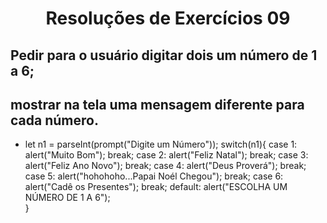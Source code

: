 <h1 align="center">Resoluções de Exercícios 09</h1>

## Pedir para o usuário digitar dois um número de 1 a 6;
## mostrar na tela uma mensagem diferente para cada número.

  - let n1 = parseInt(prompt("Digite um Número"));
  switch(n1){
    case 1:
      alert("Muito Bom");
      break;
    case 2:
      alert("Feliz Natal");
      break;
    case 3:
      alert("Feliz Ano Novo");
      break;
    case 4:
      alert("Deus Proverá");
      break;
    case 5:
      alert("hohohoho...Papai Noél Chegou");
      break;
    case 6:
      alert("Cadê os Presentes");
      break;
    default:
      alert("ESCOLHA UM NÚMERO DE 1 A 6");           
  }